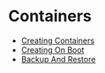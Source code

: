 # Containers

* [Creating Containers](creating.md)
* [Creating On Boot](autostart.md)
* [Backup And Restore](backup.md)
